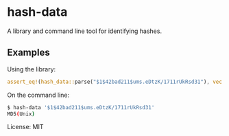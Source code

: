 # hash-data

A library and command line tool for identifying hashes.

## Examples

Using the library:

```rust
assert_eq!(hash_data::parse("$1$42bad211$ums.eDtzK/1711rUkRsd31"), vec!["MD5(Unix)"])
```

On the command line:

```sh
$ hash-data '$1$42bad211$ums.eDtzK/1711rUkRsd31'
MD5(Unix)
```

License: MIT

